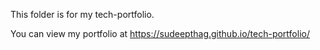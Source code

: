 This folder is for my tech-portfolio.

You can view my portfolio at https://sudeepthag.github.io/tech-portfolio/
